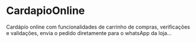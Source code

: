 # CardapioOnline
Cardápío online com funcionalidades de carrinho de compras, verificações e validações, envia o pedido diretamente para o whatsApp da loja...
